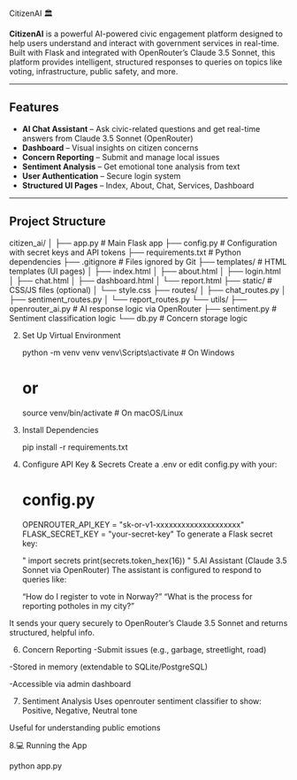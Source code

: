 CitizenAI 🏛️

**CitizenAI** is a powerful AI-powered civic engagement platform designed to help users understand and interact with government services in real-time. Built with Flask and integrated with OpenRouter’s Claude 3.5 Sonnet, this platform provides intelligent, structured responses to queries on topics like voting, infrastructure, public safety, and more.

---

##  Features

-  **AI Chat Assistant** – Ask civic-related questions and get real-time answers from Claude 3.5 Sonnet (OpenRouter)
-  **Dashboard** – Visual insights on citizen concerns
-  **Concern Reporting** – Submit and manage local issues
-  **Sentiment Analysis** – Get emotional tone analysis from text
-  **User Authentication** – Secure login system
-  **Structured UI Pages** – Index, About, Chat, Services, Dashboard

---

##  Project Structure
citizen_ai/
│
├── app.py # Main Flask app
├── config.py # Configuration with secret keys and API tokens
├── requirements.txt # Python dependencies
├── .gitignore # Files ignored by Git
├── templates/ # HTML templates (UI pages)
│ ├── index.html
│ ├── about.html
│ ├── login.html
│ ├── chat.html
│ ├── dashboard.html
│ └── report.html
├── static/ # CSS/JS files (optional)
│ └── style.css
├── routes/
│ ├── chat_routes.py
│ ├── sentiment_routes.py
│ └── report_routes.py
└── utils/
├── openrouter_ai.py # AI response logic via OpenRouter
├── sentiment.py # Sentiment classification logic
└── db.py # Concern storage logic

2. Set Up Virtual Environment

    python -m venv venv
    venv\Scripts\activate    # On Windows
    # or
    source venv/bin/activate  # On macOS/Linux
3. Install Dependencies

    pip install -r requirements.txt
4. Configure API Key & Secrets
  Create a .env or edit config.py with your:
   # config.py
    OPENROUTER_API_KEY = "sk-or-v1-xxxxxxxxxxxxxxxxxxxx"
    FLASK_SECRET_KEY = "your-secret-key"
    To generate a Flask secret key:
   
     " import secrets
      print(secrets.token_hex(16)) "
 5.AI Assistant (Claude 3.5 Sonnet via OpenRouter)
   The assistant is configured to respond to queries like:
   
   “How do I register to vote in Norway?”
   “What is the process for reporting potholes in my city?”

  It sends your query securely to OpenRouter’s Claude 3.5 Sonnet and returns structured, helpful info.
  
 6. Concern Reporting
  -Submit issues (e.g., garbage, streetlight, road)
  
  -Stored in memory (extendable to SQLite/PostgreSQL)
  
  -Accessible via admin dashboard
   
 7. Sentiment Analysis
   Uses openrouter sentiment classifier to show:
      Positive, Negative, Neutral tone
  
  Useful for understanding public emotions
  
  8.💻 Running the App
  
   python app.py
    
